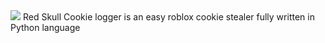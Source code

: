 <img src = "https://cdn.discordapp.com/attachments/1071405002570092577/1072887295465771008/skull.png">
Red Skull Cookie logger is an easy roblox cookie stealer fully written in Python language
